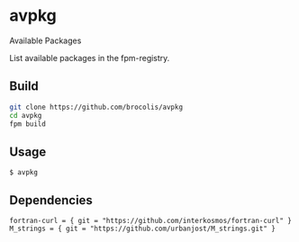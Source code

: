 # avpkg
Available Packages

List available packages in the fpm-registry.

## Build
```bash
git clone https://github.com/brocolis/avpkg
cd avpkg
fpm build
```

## Usage
`$ avpkg`


## Dependencies
`
fortran-curl = { git = "https://github.com/interkosmos/fortran-curl" }
M_strings = { git = "https://github.com/urbanjost/M_strings.git" }
`


